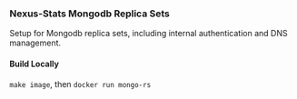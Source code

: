### Nexus-Stats Mongodb Replica Sets
Setup for Mongodb replica sets, including internal authentication and DNS management.

#### Build Locally
`make image`, then `docker run mongo-rs`